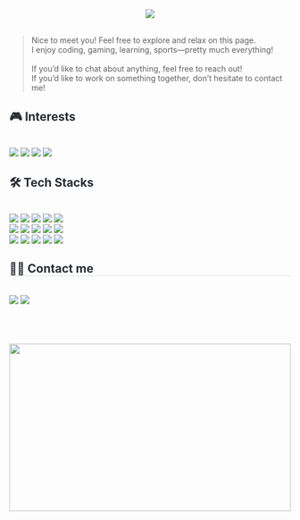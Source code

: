 <div align= "center">
    <img src="https://capsule-render.vercel.app/api?type=waving&color=auto&height=120&text=Hello%20World!%20NiceKim%20Here!&animation=&fontColor=000000&fontSize=50" />
</div>

<br>
<blockquote>
    Nice to meet you! Feel free to explore and relax on this page.<br>
    I enjoy coding, gaming, learning, sports—pretty much everything! <br><br>
    If you’d like to chat about anything, feel free to reach out! <br>
    If you’d like to work on something together, don’t hesitate to contact me!
</blockquote>

<div>
    <h2 style="border-bottom: 1 px solid #d8dee4; color: #282d33;"> 🎮 Interests </h2> <br> 
    <div style="margin: ; text-align: left;" "text-align: left;"> 
        <img src="https://img.shields.io/badge/Unity-000000?style=for-the-badge&logo=Unity&logoColor=white">
        <img src="https://img.shields.io/badge/android-3DDC84?style=for-the-badge&logo=android&logoColor=white">
        <img src="https://img.shields.io/badge/netflix-E50914?style=for-the-badge&logo=netflix&logoColor=white">
        <img src="https://img.shields.io/badge/steam-000000?style=for-the-badge&logo=steam&logoColor=white">
    </div>
    <div style="text-align: left;">
        <h2 style="border-bottom: 1 px solid #d8dee4; color: #282d33;"> 🛠️ Tech Stacks </h2> <br> 
        <div style="margin: ; text-align: left;" "text-align: left;"> 
        <img src="https://img.shields.io/badge/Amazon S3-569A31?style=for-the-badge&logo=Amazon S3&logoColor=white">
          <img src="https://img.shields.io/badge/Express-000000?style=for-the-badge&logo=Express&logoColor=white">
          <img src="https://img.shields.io/badge/Git-F05032?style=for-the-badge&logo=Git&logoColor=white">
          <img src="https://img.shields.io/badge/Figma-F24E1E?style=for-the-badge&logo=Figma&logoColor=white">
          <img src="https://img.shields.io/badge/Github-181717?style=for-the-badge&logo=Github&logoColor=white">
          <br/><img src="https://img.shields.io/badge/Linux-FCC624?style=for-the-badge&logo=Linux&logoColor=white">
          <img src="https://img.shields.io/badge/Java-007396?style=for-the-badge&logo=Java&logoColor=white">
          <img src="https://img.shields.io/badge/Javascript-F7DF1E?style=for-the-badge&logo=Javascript&logoColor=white">
          <img src="https://img.shields.io/badge/MongoDB-47A248?style=for-the-badge&logo=MongoDB&logoColor=white">
          <img src="https://img.shields.io/badge/MySQL-4479A1?style=for-the-badge&logo=MySQL&logoColor=white">
          <br/><img src="https://img.shields.io/badge/Node.js-339933?style=for-the-badge&logo=Node.js&logoColor=white">
          <img src="https://img.shields.io/badge/Python-3776AB?style=for-the-badge&logo=Python&logoColor=white">
          <img src="https://img.shields.io/badge/Tensorflow-FF6F00?style=for-the-badge&logo=Tensorflow&logoColor=white">
          <img src="https://img.shields.io/badge/Bootstrap-7952B3?style=for-the-badge&logo=Bootstrap&logoColor=white">
          <img src="https://img.shields.io/badge/Docker-2496ED?style=for-the-badge&logo=Docker&logoColor=white">
          <br/>
        </div>
    </div>
    <div style="text-align: left;">
    <h2 style="border-bottom: 1px solid #d8dee4; color: #282d33;"> 🧑‍💻 Contact me </h2> <br> 
       <div style="text-align: left;"> <a href=mailto:96nicekim@gmail.com> <img src="https://img.shields.io/badge/Gmail-EA4335?style=for-the-badge&logo=Gmail&logoColor=white&link=mailto:96nicekim@gmail.com"></a>
         <a href="https://www.linkedin.com/in/jowoon-kim-424943119/"><img src="https://img.shields.io/badge/LinkedIn-0077B5?style=for-the-badge&logo=linkedin&logoColor=white"> </a>
          </div>  <br> <br> <br> <br>
    </div>
    <div> <img src="https://github.com/user-attachments/assets/e155b556-4efd-4b47-99bf-f7d4014f53e1" width="100%" height="300"/> </div>

</div>

